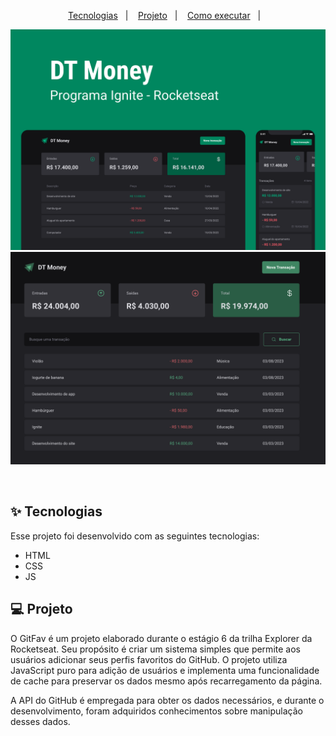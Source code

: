
<p align="center">
  <a href="#-tecnologias">Tecnologias</a>&nbsp;&nbsp;&nbsp;|&nbsp;&nbsp;&nbsp;
  <a href="#-projeto">Projeto</a>&nbsp;&nbsp;&nbsp;|&nbsp;&nbsp;&nbsp;
  <a href="#-como-executar">Como executar</a>&nbsp;&nbsp;&nbsp;|&nbsp;&nbsp;&nbsp;
</p>

<p align="center">
  <img alt="Projeto" src="https://github.com/Vinicius-Barbosa-Santos/dt-money/blob/master/github/Capa.png">
  <img alt="Projeto" src="https://github.com/Vinicius-Barbosa-Santos/dt-money/blob/master/github/DtMoney.png">
</p>

<br>

## ✨ Tecnologias

Esse projeto foi desenvolvido com as seguintes tecnologias:

- HTML
- CSS
- JS

## 💻 Projeto


O GitFav é um projeto elaborado durante o estágio 6 da trilha Explorer da Rocketseat. Seu propósito é criar um sistema simples que permite aos usuários adicionar seus perfis favoritos do GitHub. O projeto utiliza JavaScript puro para adição de usuários e implementa uma funcionalidade de cache para preservar os dados mesmo após recarregamento da página.

A API do GitHub é empregada para obter os dados necessários, e durante o desenvolvimento, foram adquiridos conhecimentos sobre manipulação desses dados.